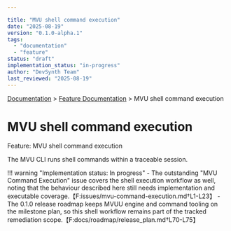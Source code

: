 ```yaml
---

title: "MVU shell command execution"
date: "2025-08-19"
version: "0.1.0-alpha.1"
tags:
  - "documentation"
  - "feature"
status: "draft"
implementation_status: "in-progress"
author: "DevSynth Team"
last_reviewed: "2025-08-19"
---
```

<div class="breadcrumbs">
<a href="../index.md">Documentation</a> &gt; <a href="index.md">Feature Documentation</a> &gt; MVU shell command execution
</div>

# MVU shell command execution

Feature: MVU shell command execution

The MVU CLI runs shell commands within a traceable session.

!!! warning "Implementation status: In progress"
    - The outstanding "MVU Command Execution" issue covers the shell execution workflow as well, noting that the behaviour described here still needs implementation and executable coverage.【F:issues/mvu-command-execution.md†L1-L23】
    - The 0.1.0 release roadmap keeps MVUU engine and command tooling on the milestone plan, so this shell workflow remains part of the tracked remediation scope.【F:docs/roadmap/release_plan.md†L70-L75】
